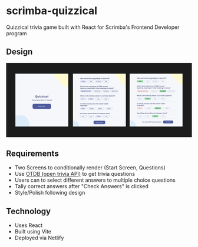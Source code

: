 # scrimba-quizzical
Quizzical trivia game built with React for Scrimba's Frontend Developer program

## Design
![Quizzical screens: Cover page, Question page with some questions answered, Question page after grading](./design.png)

## Requirements
- Two Screens to conditionally render (Start Screen, Questions)
- Use [OTDB (open trivia API)](https://opentdb.com/api_config.php) to get trivia questions
- Users can to select different answers to multiple choice questions
- Tally correct answers after "Check Answers" is clicked
- Style/Polish following design

## Technology
- Uses React
- Built using Vite
- Deployed via Netlify